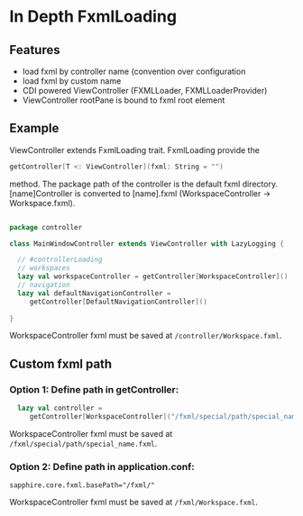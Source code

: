 # In Depth FxmlLoading

## Features

- load fxml by controller name (convention over configuration
- load fxml by custom name
- CDI powered ViewController (FXMLLoader, FXMLLoaderProvider)
- ViewController rootPane is bound to fxml root element

## Example

ViewController extends FxmlLoading trait.
FxmlLoading provide the
```scala
getController[T <: ViewController](fxml: String = "")
```
method. The package path of the controller is the default fxml directory.
[name]Controller is converted to [name].fxml (WorkspaceController -> Workspace.fxml).


```scala

package controller

class MainWindowController extends ViewController with LazyLogging {

  // #controllerLoading
  // workspaces
  lazy val workspaceController = getController[WorkspaceController]()
  // navigation
  lazy val defaultNavigationController = 
     getController[DefaultNavigationController]()
  
}

```

WorkspaceController fxml must be saved at ```/controller/Workspace.fxml```.


## Custom fxml path

### Option 1: Define path in getController:

```scala
  lazy val controller = 
     getController[WorkspaceController]("/fxml/special/path/special_name.fxml")
```

WorkspaceController fxml must be saved at ```/fxml/special/path/special_name.fxml```.


### Option 2: Define path in application.conf:

```
sapphire.core.fxml.basePath="/fxml/" 
```

WorkspaceController fxml must be saved at ```/fxml/Workspace.fxml```.





